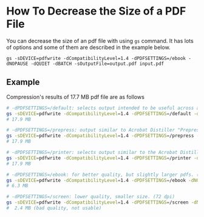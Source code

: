 # How To Decrease the Size of a PDF File

You can decrease the size of an pdf file with using `gs` command. It has lots of options and some of them are described in the example below.

`gs -sDEVICE=pdfwrite -dCompatibilityLevel=1.4 -dPDFSETTINGS=/ebook -dNOPAUSE -dQUIET -dBATCH -sOutputFile=output.pdf input.pdf`

## Example

Compression's results of 17.7 MB pdf file are as follows

```BASH
# -dPDFSETTINGS=/default: selects output intended to be useful across a wide variety of uses, possibly at the expense of a larger output file
gs -sDEVICE=pdfwrite -dCompatibilityLevel=1.4 -dPDFSETTINGS=/default -dNOPAUSE -dQUIET -dBATCH -sOutputFile=output.default.pdf input.pdf
# 17.9 MB

# -dPDFSETTINGS=/prepress: output similar to Acrobat Distiller "Prepress Optimized" setting (300 dpi)
gs -sDEVICE=pdfwrite -dCompatibilityLevel=1.4 -dPDFSETTINGS=/prepress -dNOPAUSE -dQUIET -dBATCH -sOutputFile=output.prepress.pdf input.pdf
# 17.9 MB

# -dPDFSETTINGS=/printer: selects output similar to the Acrobat Distiller "Print Optimized" setting (300 dpi)
gs -sDEVICE=pdfwrite -dCompatibilityLevel=1.4 -dPDFSETTINGS=/printer -dNOPAUSE -dQUIET -dBATCH -sOutputFile=output.printer.pdf input.pdf
# 17.9 MB

# -dPDFSETTINGS=/ebook: for better quality, but slightly larger pdfs. (150 dpi)
gs -sDEVICE=pdfwrite -dCompatibilityLevel=1.4 -dPDFSETTINGS=/ebook -dNOPAUSE -dQUIET -dBATCH -sOutputFile=output.ebook.pdf input.pdf
# 6.3 MB

# -dPDFSETTINGS=/screen: lower quality, smaller size. (72 dpi)
gs -sDEVICE=pdfwrite -dCompatibilityLevel=1.4 -dPDFSETTINGS=/screen -dNOPAUSE -dQUIET -dBATCH -sOutputFile=output.screen.pdf input.pdf
#  2.4 MB (bad quality, not usable)
```
